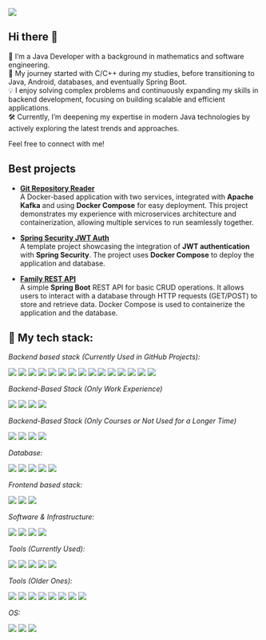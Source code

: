 ![](https://komarev.com/ghpvc/?username=Damian34&color=0E75B6)

## Hi there 👋

🔭 I’m a Java Developer with a background in mathematics and software engineering.  
🌱 My journey started with C/C++ during my studies, before transitioning to Java, Android, databases, and eventually Spring Boot.  
💡 I enjoy solving complex problems and continuously expanding my skills in backend development, focusing on building scalable and efficient applications.  
🛠️ Currently, I’m deepening my expertise in modern Java technologies by actively exploring the latest trends and approaches.

Feel free to connect with me!

## Best projects

- **[Git Repository Reader](https://github.com/Damian34/git-repository-reader)**  
  A Docker-based application with two services, integrated with **Apache Kafka** and using **Docker Compose** for easy deployment. This project demonstrates my experience with microservices architecture and containerization, allowing multiple services to run seamlessly together.

- **[Spring Security JWT Auth](https://github.com/Damian34/spring-security-jwt-auth)**  
  A template project showcasing the integration of **JWT authentication** with **Spring Security**. The project uses **Docker Compose** to deploy the application and database.

- **[Family REST API](https://github.com/Damian34/family-app)**  
  A simple **Spring Boot** REST API for basic CRUD operations. It allows users to interact with a database through HTTP requests (GET/POST) to store and retrieve data. Docker Compose is used to containerize the application and the database.

## 🔧 My tech stack:

*Backend based stack (Currently Used in GitHub Projects):*

![](https://img.shields.io/badge/Java-ED8B00?style=for-the-badge&logo=java&logoColor=white)
![](https://img.shields.io/badge/Spring-6DB33F?style=for-the-badge&logo=spring&logoColor=white)
![](https://img.shields.io/badge/Spring_Boot-F2F4F9?style=for-the-badge&logo=spring-boot)
![](https://img.shields.io/badge/REST_API-007ACC?style=for-the-badge&logo=swagger&logoColor=white)
![](https://img.shields.io/badge/Hibernate-9966CC?style=for-the-badge&logo=hibernate&logoColor=white)
![](https://img.shields.io/badge/JPA-9966CC?style=for-the-badge&logo=hibernate&logoColor=white)
![](https://img.shields.io/badge/Apache_Maven-C71A36?style=for-the-badge&logo=apachemaven&logoColor=white)
![](https://img.shields.io/badge/Lombok-2C2C2C?style=for-the-badge&logo=lombok&logoColor=white)
![](https://img.shields.io/badge/Swagger-85EA2D?style=for-the-badge&logo=swagger&logoColor=white)
![](https://img.shields.io/badge/MapStruct-2C3E50?style=for-the-badge&logo=mapstruct&logoColor=white)
![](https://img.shields.io/badge/Resilience4j-00BFAE?style=for-the-badge&logo=Resilience4j&logoColor=white)
![](https://img.shields.io/badge/Liquibase-1D6D4E?style=for-the-badge&logo=liquibase&logoColor=white)
![](https://img.shields.io/badge/JUnit_5-25A162?style=for-the-badge&logo=junit5&logoColor=white)
![](https://img.shields.io/badge/Mockito-8D1D1A?style=for-the-badge&logo=Mockito&logoColor=white)
![](https://img.shields.io/badge/Testcontainers-000000?style=for-the-badge&logo=docker&logoColor=white)

*Backend-Based Stack (Only Work Experience)*

![](https://img.shields.io/badge/Kotlin-7F52FF?style=for-the-badge&logo=kotlin&logoColor=white)
![](https://img.shields.io/badge/Gradle-02303A?style=for-the-badge&logo=gradle&logoColor=white)
![](https://img.shields.io/badge/Python%203-3776AB?style=for-the-badge&logo=python&logoColor=white)
![](https://img.shields.io/badge/Flyway-005F8C?style=for-the-badge&logo=flyway&logoColor=white)

*Backend-Based Stack (Only Courses or Not Used for a Longer Time)*

![](https://img.shields.io/badge/C%2FC%2B%2B-00599C?style=for-the-badge&logo=c&logoColor=white)
![](https://img.shields.io/badge/C%23-239120?style=for-the-badge&logo=c-sharp&logoColor=white)
![](https://img.shields.io/badge/Android-3DDC84?style=for-the-badge&logo=android&logoColor=white)
![](https://img.shields.io/badge/Pega-003D73?style=for-the-badge&logo=pega&logoColor=white)

*Database:*

![](https://img.shields.io/badge/PostgreSQL-316192?style=for-the-badge&logo=postgresql&logoColor=white)
![](https://img.shields.io/badge/MongoDB-47A248?style=for-the-badge&logo=mongodb&logoColor=white)
![](https://img.shields.io/badge/MySQL-005C84?style=for-the-badge&logo=mysql&logoColor=white)
![](https://img.shields.io/badge/Oracle-F80000?style=for-the-badge&logo=oracle&logoColor=white)
![](https://img.shields.io/badge/H2-0D9F00?style=for-the-badge&logo=h2&logoColor=white)

*Frontend based stack:*

![](https://img.shields.io/badge/HTML5-E34F26?style=for-the-badge&logo=html5&logoColor=white)
![](https://img.shields.io/badge/CSS3-1572B6?style=for-the-badge&logo=css3&logoColor=white)
![](https://img.shields.io/badge/JavaScript-323330?style=for-the-badge&logo=javascript&logoColor=F7DF1E)

*Software & Infrastructure:*

![](https://img.shields.io/badge/Docker-2CA5E0?style=for-the-badge&logo=docker&logoColor=white)
![](https://img.shields.io/badge/Apache_Kafka-231F20?style=for-the-badge&logo=apachekafka&logoColor=white)
![](https://img.shields.io/badge/JIRA-0052CC?style=for-the-badge&logo=jira&logoColor=white)
![](https://img.shields.io/badge/Git-F05032?style=for-the-badge&logo=git&logoColor=white)

*Tools (Currently Used):*

![](https://img.shields.io/badge/IntelliJ%20IDEA-000000?style=for-the-badge&logo=intellij-idea&logoColor=white)
![](https://img.shields.io/badge/Docker%20Desktop-2496ED?style=for-the-badge&logo=docker&logoColor=white)
![](https://img.shields.io/badge/Postman-FF6C37?style=for-the-badge&logo=Postman&logoColor=white)
![](https://img.shields.io/badge/NoSQLBooster-44C8C1?style=for-the-badge&logo=nosqlbooster&logoColor=white)
![](https://img.shields.io/badge/pgAdmin-336791?style=for-the-badge&logo=pgadmin&logoColor=white)

*Tools (Older Ones):*

![](https://img.shields.io/badge/NetBeans-009C97?style=for-the-badge&logo=netbeans&logoColor=white)
![](https://img.shields.io/badge/Eclipse-2C2255?style=for-the-badge&logo=eclipse&logoColor=white)
![](https://img.shields.io/badge/Android%20Studio-3DDC84?style=for-the-badge&logo=android-studio&logoColor=white)
![](https://img.shields.io/badge/Visual%20Studio-5C2D91?style=for-the-badge&logo=visual-studio&logoColor=white)
![](https://img.shields.io/badge/Code%3A%3ABlocks-000000?style=for-the-badge&logo=codeblocks&logoColor=white)
![](https://img.shields.io/badge/XAMPP-F5F5F5?style=for-the-badge&logo=xampp&logoColor=white)
![](https://img.shields.io/badge/Scilab-0A3D3D?style=for-the-badge&logo=scilab&logoColor=white)
![](https://img.shields.io/badge/Matlab-0076A8?style=for-the-badge&logo=matlab&logoColor=white)

*OS:*

![](https://img.shields.io/badge/Windows-0078D6?style=for-the-badge&logo=windows&logoColor=white)
![](https://img.shields.io/badge/UNIX-000000?style=for-the-badge&logo=unix&logoColor=white)
![](https://img.shields.io/badge/Ubuntu-E95420?style=for-the-badge&logo=ubuntu&logoColor=white)
